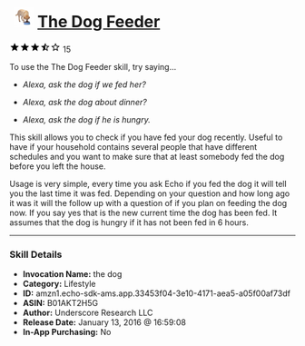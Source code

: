 # &nbsp;<img src="skill_icon" alt="The Dog Feeder icon" width="36"> [The Dog Feeder](http://alexa.amazon.com/#skills/amzn1.echo-sdk-ams.app.33453f04-3e10-4171-aea5-a05f00af73df)
![3.6 stars](../../images/ic_star_black_18dp_1x.png)![3.6 stars](../../images/ic_star_black_18dp_1x.png)![3.6 stars](../../images/ic_star_black_18dp_1x.png)![3.6 stars](../../images/ic_star_half_black_18dp_1x.png)![3.6 stars](../../images/ic_star_border_black_18dp_1x.png) 15

To use the The Dog Feeder skill, try saying...

* *Alexa, ask the dog if we fed her?*

* *Alexa, ask the dog about dinner?*

* *Alexa, ask the dog if he is hungry.*

This skill allows you to check if you have fed your dog recently. Useful to have if your household contains several people that have different schedules and you want to make sure that at least somebody fed the dog before you left the house.

Usage is very simple, every time you ask Echo if you fed the dog it will tell you the last time it was fed. Depending on your question and how long ago it was it will the follow up with a question of if you plan on feeding the dog now. If you say yes that is the new current time the dog has been fed. It assumes that the dog is hungry if it has not been fed in 6 hours.

***

### Skill Details

* **Invocation Name:** the dog
* **Category:** Lifestyle
* **ID:** amzn1.echo-sdk-ams.app.33453f04-3e10-4171-aea5-a05f00af73df
* **ASIN:** B01AKT2H5G
* **Author:** Underscore Research LLC
* **Release Date:** January 13, 2016 @ 16:59:08
* **In-App Purchasing:** No
